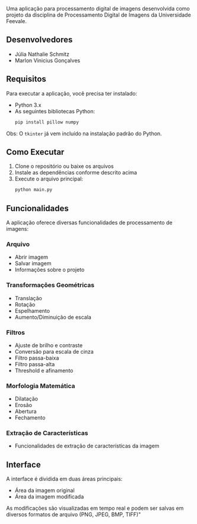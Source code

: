 Uma aplicação para processamento digital de imagens desenvolvida como projeto da disciplina de Processamento Digital de Imagens da Universidade Feevale.

## Desenvolvedores

- Júlia Nathalie Schmitz
- Marlon Vinicius Gonçalves

## Requisitos

Para executar a aplicação, você precisa ter instalado:

- Python 3.x
- As seguintes bibliotecas Python:
  ```bash
  pip install pillow numpy
  ```
  
Obs: O `tkinter` já vem incluído na instalação padrão do Python.

## Como Executar

1. Clone o repositório ou baixe os arquivos
2. Instale as dependências conforme descrito acima
3. Execute o arquivo principal:
   ```bash
   python main.py
   ```

## Funcionalidades

A aplicação oferece diversas funcionalidades de processamento de imagens:

### Arquivo
- Abrir imagem
- Salvar imagem
- Informações sobre o projeto

### Transformações Geométricas
- Translação
- Rotação
- Espelhamento
- Aumento/Diminuição de escala

### Filtros
- Ajuste de brilho e contraste
- Conversão para escala de cinza
- Filtro passa-baixa
- Filtro passa-alta
- Threshold e afinamento

### Morfologia Matemática
- Dilatação
- Erosão
- Abertura
- Fechamento

### Extração de Características
- Funcionalidades de extração de características da imagem

## Interface

A interface é dividida em duas áreas principais:
- Área da imagem original
- Área da imagem modificada

As modificações são visualizadas em tempo real e podem ser salvas em diversos formatos de arquivo (PNG, JPEG, BMP, TIFF)" 
